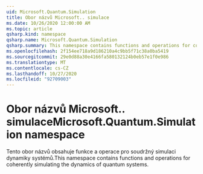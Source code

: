 ```yaml
---
uid: Microsoft.Quantum.Simulation
title: Obor názvů Microsoft.. simulace
ms.date: 10/26/2020 12:00:00 AM
ms.topic: article
qsharp.kind: namespace
qsharp.name: Microsoft.Quantum.Simulation
qsharp.summary: This namespace contains functions and operations for coherently simulating the dynamics of quantum systems.
ms.openlocfilehash: 2f154ee718a9d186210a4c9bb5f71c38a0ba5419
ms.sourcegitcommit: 29e0d88a30e4166fa580132124b0eb57e1f0e986
ms.translationtype: MT
ms.contentlocale: cs-CZ
ms.lasthandoff: 10/27/2020
ms.locfileid: "92709003"
---
```

# <a name="microsoftquantumsimulation-namespace"></a><span data-ttu-id="58b05-102">Obor názvů Microsoft.. simulace</span><span class="sxs-lookup"><span data-stu-id="58b05-102">Microsoft.Quantum.Simulation namespace</span></span>

<span data-ttu-id="58b05-103">Tento obor názvů obsahuje funkce a operace pro soudržný simulaci dynamiky systémů.</span><span class="sxs-lookup"><span data-stu-id="58b05-103">This namespace contains functions and operations for coherently simulating the dynamics of quantum systems.</span></span>

